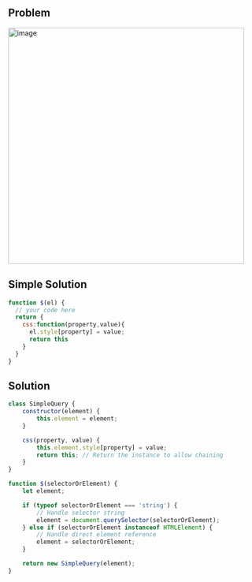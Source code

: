 ## Problem

<img width="479" alt="image" src="https://github.com/user-attachments/assets/2f2ef07d-ab2c-45ca-ac22-8890874c3b61">

## Simple Solution
```javascript
function $(el) {
  // your code here
  return {
    css:function(property,value){
      el.style[property] = value;
      return this
    }
  }
}
```

## Solution

```javascript
class SimpleQuery {
    constructor(element) {
        this.element = element;
    }

    css(property, value) {
        this.element.style[property] = value;
        return this; // Return the instance to allow chaining
    }
}

function $(selectorOrElement) {
    let element;

    if (typeof selectorOrElement === 'string') {
        // Handle selector string
        element = document.querySelector(selectorOrElement);
    } else if (selectorOrElement instanceof HTMLElement) {
        // Handle direct element reference
        element = selectorOrElement;
    }

    return new SimpleQuery(element);
}
